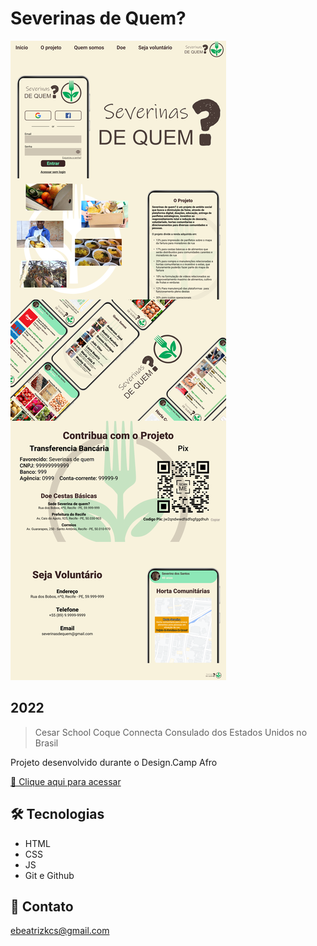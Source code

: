 # Severinas de Quem?

![preview](./img/readme/previa.png)

## 2022

> Cesar School
> Coque Connecta
> Consulado dos Estados Unidos no Brasil

Projeto desenvolvido durante o Design.Camp Afro

[🔗 Clique aqui para acessar](https://soubeatrizkaroline.github.io/Design.CampAfro_SeverinasDeQuem/)


## 🛠 Tecnologias

- HTML
- CSS
- JS
- Git e Github

## 💙 Contato

ebeatrizkcs@gmail.com
